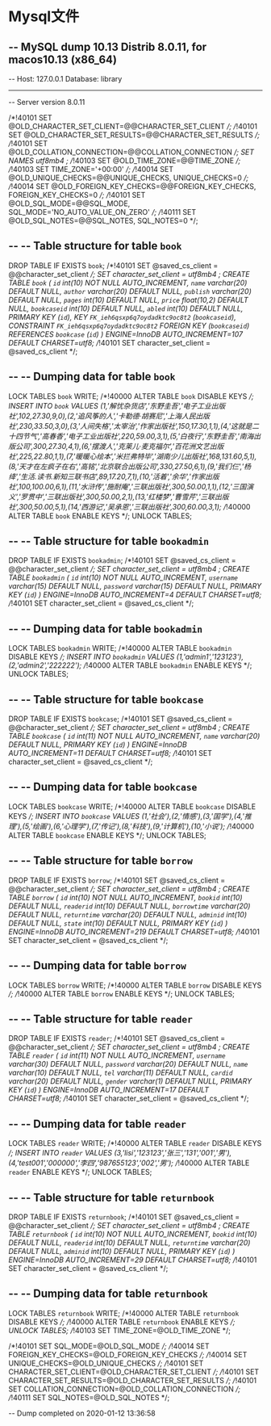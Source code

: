 # Mysql文件

-- MySQL dump 10.13  Distrib 8.0.11, for macos10.13 (x86_64)
--
-- Host: 127.0.0.1    Database: library
-- ------------------------------------------------------
-- Server version	8.0.11

/*!40101 SET @OLD_CHARACTER_SET_CLIENT=@@CHARACTER_SET_CLIENT */;
/*!40101 SET @OLD_CHARACTER_SET_RESULTS=@@CHARACTER_SET_RESULTS */;
/*!40101 SET @OLD_COLLATION_CONNECTION=@@COLLATION_CONNECTION */;
 SET NAMES utf8mb4 ;
/*!40103 SET @OLD_TIME_ZONE=@@TIME_ZONE */;
/*!40103 SET TIME_ZONE='+00:00' */;
/*!40014 SET @OLD_UNIQUE_CHECKS=@@UNIQUE_CHECKS, UNIQUE_CHECKS=0 */;
/*!40014 SET @OLD_FOREIGN_KEY_CHECKS=@@FOREIGN_KEY_CHECKS, FOREIGN_KEY_CHECKS=0 */;
/*!40101 SET @OLD_SQL_MODE=@@SQL_MODE, SQL_MODE='NO_AUTO_VALUE_ON_ZERO' */;
/*!40111 SET @OLD_SQL_NOTES=@@SQL_NOTES, SQL_NOTES=0 */;

--
-- Table structure for table `book`
--

DROP TABLE IF EXISTS `book`;
/*!40101 SET @saved_cs_client     = @@character_set_client */;
 SET character_set_client = utf8mb4 ;
CREATE TABLE `book` (
  `id` int(10) NOT NULL AUTO_INCREMENT,
  `name` varchar(20) DEFAULT NULL,
  `author` varchar(20) DEFAULT NULL,
  `publish` varchar(20) DEFAULT NULL,
  `pages` int(10) DEFAULT NULL,
  `price` float(10,2) DEFAULT NULL,
  `bookcaseid` int(10) DEFAULT NULL,
  `abled` int(10) DEFAULT NULL,
  PRIMARY KEY (`id`),
  KEY `FK_ieh6qsxp6q7oydadktc9oc8t2` (`bookcaseid`),
  CONSTRAINT `FK_ieh6qsxp6q7oydadktc9oc8t2` FOREIGN KEY (`bookcaseid`) REFERENCES `bookcase` (`id`)
) ENGINE=InnoDB AUTO_INCREMENT=107 DEFAULT CHARSET=utf8;
/*!40101 SET character_set_client = @saved_cs_client */;

--
-- Dumping data for table `book`
--

LOCK TABLES `book` WRITE;
/*!40000 ALTER TABLE `book` DISABLE KEYS */;
INSERT INTO `book` VALUES (1,'解忧杂货店','东野圭吾','电子工业出版社',102,27.30,9,0),(2,'追风筝的人','卡勒德·胡赛尼','上海人民出版社',230,33.50,3,0),(3,'人间失格','太宰治','作家出版社',150,17.30,1,1),(4,'这就是二十四节气','高春香','电子工业出版社',220,59.00,3,1),(5,'白夜行','东野圭吾','南海出版公司',300,27.30,4,1),(6,'摆渡人','克莱儿·麦克福尔','百花洲文艺出版社',225,22.80,1,1),(7,'暖暖心绘本','米拦弗特毕','湖南少儿出版社',168,131.60,5,1),(8,'天才在左疯子在右','高铭','北京联合出版公司',330,27.50,6,1),(9,'我们仨','杨绛','生活.读书.新知三联书店',89,17.20,7,1),(10,'活着','余华','作家出版社',100,100.00,6,1),(11,'水浒传','施耐庵','三联出版社',300,50.00,1,1),(12,'三国演义','罗贯中','三联出版社',300,50.00,2,1),(13,'红楼梦','曹雪芹','三联出版社',300,50.00,5,1),(14,'西游记','吴承恩','三联出版社',300,60.00,3,1);
/*!40000 ALTER TABLE `book` ENABLE KEYS */;
UNLOCK TABLES;

--
-- Table structure for table `bookadmin`
--

DROP TABLE IF EXISTS `bookadmin`;
/*!40101 SET @saved_cs_client     = @@character_set_client */;
 SET character_set_client = utf8mb4 ;
CREATE TABLE `bookadmin` (
  `id` int(10) NOT NULL AUTO_INCREMENT,
  `username` varchar(15) DEFAULT NULL,
  `password` varchar(15) DEFAULT NULL,
  PRIMARY KEY (`id`)
) ENGINE=InnoDB AUTO_INCREMENT=4 DEFAULT CHARSET=utf8;
/*!40101 SET character_set_client = @saved_cs_client */;

--
-- Dumping data for table `bookadmin`
--

LOCK TABLES `bookadmin` WRITE;
/*!40000 ALTER TABLE `bookadmin` DISABLE KEYS */;
INSERT INTO `bookadmin` VALUES (1,'admin1','123123'),(2,'admin2','222222');
/*!40000 ALTER TABLE `bookadmin` ENABLE KEYS */;
UNLOCK TABLES;

--
-- Table structure for table `bookcase`
--

DROP TABLE IF EXISTS `bookcase`;
/*!40101 SET @saved_cs_client     = @@character_set_client */;
 SET character_set_client = utf8mb4 ;
CREATE TABLE `bookcase` (
  `id` int(11) NOT NULL AUTO_INCREMENT,
  `name` varchar(20) DEFAULT NULL,
  PRIMARY KEY (`id`)
) ENGINE=InnoDB AUTO_INCREMENT=11 DEFAULT CHARSET=utf8;
/*!40101 SET character_set_client = @saved_cs_client */;

--
-- Dumping data for table `bookcase`
--

LOCK TABLES `bookcase` WRITE;
/*!40000 ALTER TABLE `bookcase` DISABLE KEYS */;
INSERT INTO `bookcase` VALUES (1,'社会'),(2,'情感'),(3,'国学'),(4,'推理'),(5,'绘画'),(6,'心理学'),(7,'传记'),(8,'科技'),(9,'计算机'),(10,'小说');
/*!40000 ALTER TABLE `bookcase` ENABLE KEYS */;
UNLOCK TABLES;

--
-- Table structure for table `borrow`
--

DROP TABLE IF EXISTS `borrow`;
/*!40101 SET @saved_cs_client     = @@character_set_client */;
 SET character_set_client = utf8mb4 ;
CREATE TABLE `borrow` (
  `id` int(10) NOT NULL AUTO_INCREMENT,
  `bookid` int(10) DEFAULT NULL,
  `readerid` int(10) DEFAULT NULL,
  `borrowtime` varchar(20) DEFAULT NULL,
  `returntime` varchar(20) DEFAULT NULL,
  `adminid` int(10) DEFAULT NULL,
  `state` int(10) DEFAULT NULL,
  PRIMARY KEY (`id`)
) ENGINE=InnoDB AUTO_INCREMENT=219 DEFAULT CHARSET=utf8;
/*!40101 SET character_set_client = @saved_cs_client */;

--
-- Dumping data for table `borrow`
--

LOCK TABLES `borrow` WRITE;
/*!40000 ALTER TABLE `borrow` DISABLE KEYS */;
/*!40000 ALTER TABLE `borrow` ENABLE KEYS */;
UNLOCK TABLES;

--
-- Table structure for table `reader`
--

DROP TABLE IF EXISTS `reader`;
/*!40101 SET @saved_cs_client     = @@character_set_client */;
 SET character_set_client = utf8mb4 ;
CREATE TABLE `reader` (
  `id` int(11) NOT NULL AUTO_INCREMENT,
  `username` varchar(30) DEFAULT NULL,
  `password` varchar(20) DEFAULT NULL,
  `name` varchar(10) DEFAULT NULL,
  `tel` varchar(11) DEFAULT NULL,
  `cardid` varchar(20) DEFAULT NULL,
  `gender` varchar(1) DEFAULT NULL,
  PRIMARY KEY (`id`)
) ENGINE=InnoDB AUTO_INCREMENT=17 DEFAULT CHARSET=utf8;
/*!40101 SET character_set_client = @saved_cs_client */;

--
-- Dumping data for table `reader`
--

LOCK TABLES `reader` WRITE;
/*!40000 ALTER TABLE `reader` DISABLE KEYS */;
INSERT INTO `reader` VALUES (3,'lisi','123123','张三','131','001','男'),(4,'test001','000000','李四','987655123','002','男');
/*!40000 ALTER TABLE `reader` ENABLE KEYS */;
UNLOCK TABLES;

--
-- Table structure for table `returnbook`
--

DROP TABLE IF EXISTS `returnbook`;
/*!40101 SET @saved_cs_client     = @@character_set_client */;
 SET character_set_client = utf8mb4 ;
CREATE TABLE `returnbook` (
  `id` int(10) NOT NULL AUTO_INCREMENT,
  `bookid` int(10) DEFAULT NULL,
  `readerid` int(10) DEFAULT NULL,
  `returntime` varchar(20) DEFAULT NULL,
  `adminid` int(10) DEFAULT NULL,
  PRIMARY KEY (`id`)
) ENGINE=InnoDB AUTO_INCREMENT=29 DEFAULT CHARSET=utf8;
/*!40101 SET character_set_client = @saved_cs_client */;

--
-- Dumping data for table `returnbook`
--

LOCK TABLES `returnbook` WRITE;
/*!40000 ALTER TABLE `returnbook` DISABLE KEYS */;
/*!40000 ALTER TABLE `returnbook` ENABLE KEYS */;
UNLOCK TABLES;
/*!40103 SET TIME_ZONE=@OLD_TIME_ZONE */;

/*!40101 SET SQL_MODE=@OLD_SQL_MODE */;
/*!40014 SET FOREIGN_KEY_CHECKS=@OLD_FOREIGN_KEY_CHECKS */;
/*!40014 SET UNIQUE_CHECKS=@OLD_UNIQUE_CHECKS */;
/*!40101 SET CHARACTER_SET_CLIENT=@OLD_CHARACTER_SET_CLIENT */;
/*!40101 SET CHARACTER_SET_RESULTS=@OLD_CHARACTER_SET_RESULTS */;
/*!40101 SET COLLATION_CONNECTION=@OLD_COLLATION_CONNECTION */;
/*!40111 SET SQL_NOTES=@OLD_SQL_NOTES */;

-- Dump completed on 2020-01-12 13:36:58

